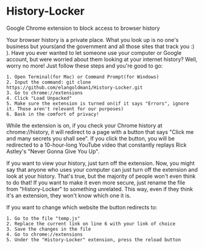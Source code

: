 # History-Locker
Google Chrome extension to block access to browser history

Your browser history is a private place. What you look up is no one's business but yours(and the government and all those sites that track you :) ). Have you ever wanted to let someone use your computer or Google account, but were worried about them looking at your internet history? Well, worry no more! Just follow these steps and you're good to go:
    
    1. Open Terminal(for Mac) or Command Prompt(for Windows)
    2. Input the command: git clone https://github.com/elangoldman1/History-Locker.git
    3. Go to chrome://extensions
    4. Click "Load Unpacked"
    5. Make sure the extension is turned on(if it says "Errors", ignore it. Those aren't relevant for our purposes)
    6. Bask in the comfort of privacy!

While the extension is on, if you check your Chrome history at chrome://history, it will redirect to a page with a button that says "Click me and many secrets you shall see". If you click the button, you will be redirected to a 10-hour-long YouTube video that constantly replays Rick Astley's "Never Gonna Give You Up". 

If you want to view your history, just turn off the extension. Now, you might say that anyone who uses your computer can just turn off the extension and look at your history. That's true, but the majority of people won't even think to do that! If you want to make it even more secure, just rename the file from "History-Locker" to something unrelated. This way, even if they think it's an extension, they won't know which one it is. 

If you want to change which website the button redirects to:

    1. Go to the file "temp.js"
    2. Replace the current link on line 6 with your link of choice
    3. Save the changes in the file
    4. Go to chrome://extensions
    5. Under the "History-Locker" extension, press the reload button
